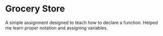 Grocery Store
====================

A simple assignment designed to teach how to declare a function. Helped me learn proper notation and assigning variables.
